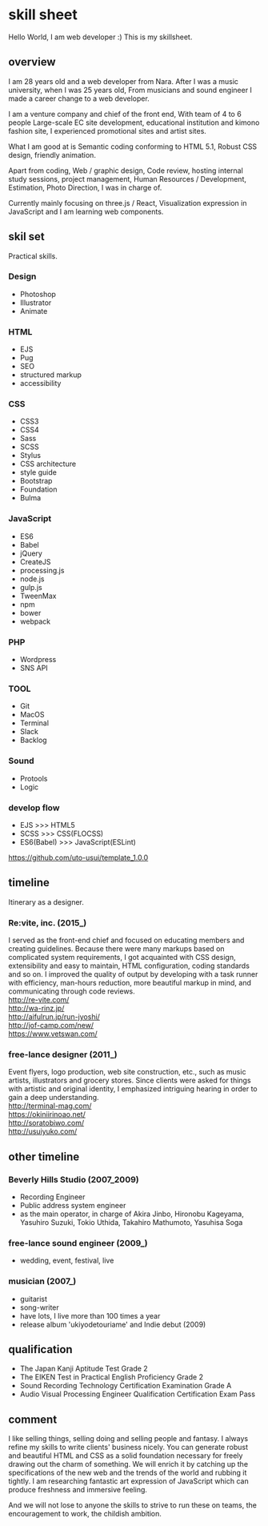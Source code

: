 # skill sheet

Hello World, I am web developer :)
This is my skillsheet.


## overview

I am 28 years old and a web developer from Nara.
After I was a music university, when I was 25 years old, From musicians and sound engineer I made a career change to a web developer.

I am a venture company and chief of the front end, With team of 4 to 6 people Large-scale EC site development, educational institution and kimono fashion site, I experienced promotional sites and artist sites.

What I am good at is Semantic coding conforming to HTML 5.1, Robust CSS design, friendly animation.

Apart from coding, Web / graphic design, Code review, hosting internal study sessions, project management, Human Resources / Development, Estimation, Photo Direction, I was in charge of.

Currently mainly focusing on three.js / React, Visualization expression in JavaScript and I am learning web components.


## skil set

Practical skills.

### Design

* Photoshop
* Illustrator
* Animate

### HTML

* EJS
* Pug
* SEO
* structured markup
* accessibility

### CSS

* CSS3
* CSS4
* Sass
* SCSS
* Stylus
* CSS architecture
* style guide
* Bootstrap
* Foundation
* Bulma

### JavaScript

* ES6
* Babel
* jQuery
* CreateJS
* processing.js
* node.js
* gulp.js
* TweenMax
* npm
* bower
* webpack

### PHP

* Wordpress
* SNS API

### TOOL

* Git
* MacOS
* Terminal
* Slack
* Backlog

### Sound

* Protools
* Logic


### develop flow

* EJS >>> HTML5
* SCSS >>> CSS(FLOCSS)
* ES6(Babel) >>> JavaScript(ESLint)

https://github.com/uto-usui/template_1.0.0

## timeline

Itinerary as a designer.

### Re:vite, inc. (2015_)

I served as the front-end chief and focused on educating members and creating guidelines. Because there were many markups based on complicated system requirements, I got acquainted with CSS design, extensibility and easy to maintain, HTML configuration, coding standards and so on. I improved the quality of output by developing with a task runner with efficiency, man-hours reduction, more beautiful markup in mind, and communicating through code reviews.  
http://re-vite.com/  
http://wa-rinz.jp/  
http://aifulrun.jp/run-jyoshi/  
http://jof-camp.com/new/  
https://www.vetswan.com/

### free-lance designer (2011_)

Event flyers, logo production, web site construction, etc., such as music artists, illustrators and grocery stores.
Since clients were asked for things with artistic and original identity, I emphasized intriguing hearing in order to gain a deep understanding.  
http://terminal-mag.com/  
https://okiniirinoao.net/  
http://soratobiwo.com/  
http://usuiyuko.com/


## other timeline

### Beverly Hills Studio (2007_2009)

* Recording Engineer
* Public address system engineer
* as the main operator, in charge of Akira Jinbo, Hironobu Kageyama, Yasuhiro Suzuki, Tokio Uthida, Takahiro Mathumoto, Yasuhisa Soga

### free-lance sound engineer (2009_)

* wedding, event, festival, live

### musician (2007_)

* guitarist
* song-writer
* have lots, I live more than 100 times a year
* release album 'ukiyodetouriame' and Indie debut (2009)


## qualification

* The Japan Kanji Aptitude Test Grade 2
* The EIKEN Test in Practical English Proficiency Grade 2
* Sound Recording Technology Certification Examination Grade A
* Audio Visual Processing Engineer Qualification Certification Exam Pass

## comment

I like selling things, selling doing and selling people and fantasy.
I always refine my skills to write clients' business nicely.
You can generate robust and beautiful HTML and CSS as a solid foundation necessary for freely drawing out the charm of something.
We will enrich it by catching up the specifications of the new web and the trends of the world and rubbing it tightly.
I am researching fantastic art expression of JavaScript which can produce freshness and immersive feeling.

And we will not lose to anyone the skills to strive to run these on teams, the encouragement to work, the childish ambition.











